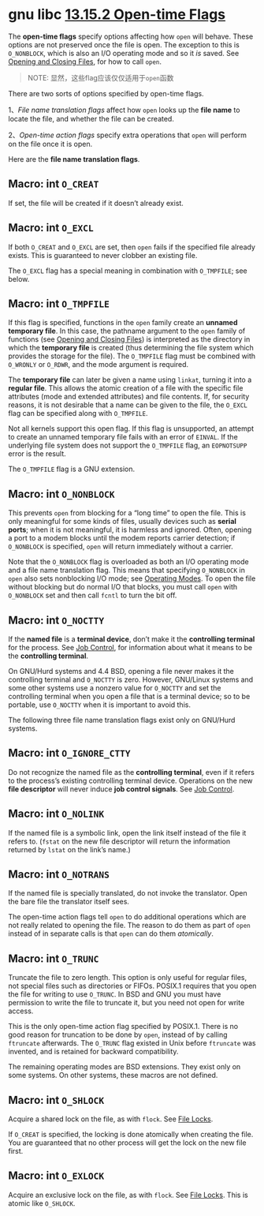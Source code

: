 # gnu libc [13.15.2 Open-time Flags](https://www.gnu.org/software/libc/manual/html_node/Open_002dtime-Flags.html#Open_002dtime-Flags)

The **open-time flags** specify options affecting how `open` will behave. These options are not preserved once the file is open. The exception to this is `O_NONBLOCK`, which is also an I/O operating mode and so it *is* saved. See [Opening and Closing Files](https://www.gnu.org/software/libc/manual/html_node/Opening-and-Closing-Files.html#Opening-and-Closing-Files), for how to call `open`.

> NOTE: 显然，这些flag应该仅仅适用于`open`函数

There are two sorts of options specified by open-time flags.

1、*File name translation flags* affect how `open` looks up the **file name** to locate the file, and whether the file can be created.

2、*Open-time action flags* specify extra operations that `open` will perform on the file once it is open.

Here are the **file name translation flags**.

## Macro: int `O_CREAT`

If set, the file will be created if it doesn’t already exist.



## Macro: int `O_EXCL`

If both `O_CREAT` and `O_EXCL` are set, then `open` fails if the specified file already exists. This is guaranteed to never clobber an existing file.

The `O_EXCL` flag has a special meaning in combination with `O_TMPFILE`; see below.



## Macro: int `O_TMPFILE`

If this flag is specified, functions in the `open` family create an **unnamed temporary file**. In this case, the pathname argument to the `open` family of functions (see [Opening and Closing Files](https://www.gnu.org/software/libc/manual/html_node/Opening-and-Closing-Files.html#Opening-and-Closing-Files)) is interpreted as the directory in which the **temporary file** is created (thus determining the file system which provides the storage for the file). The `O_TMPFILE` flag must be combined with `O_WRONLY` or `O_RDWR`, and the mode argument is required.

The **temporary file** can later be given a name using `linkat`, turning it into a **regular file**. This allows the atomic creation of a file with the specific file attributes (mode and extended attributes) and file contents. If, for security reasons, it is not desirable that a name can be given to the file, the `O_EXCL` flag can be specified along with `O_TMPFILE`.

Not all kernels support this open flag. If this flag is unsupported, an attempt to create an unnamed temporary file fails with an error of `EINVAL`. If the underlying file system does not support the `O_TMPFILE` flag, an `EOPNOTSUPP` error is the result.

The `O_TMPFILE` flag is a GNU extension.

## Macro: int `O_NONBLOCK`

This prevents `open` from blocking for a “long time” to open the file. This is only meaningful for some kinds of files, usually devices such as **serial ports**; when it is not meaningful, it is harmless and ignored. Often, opening a port to a modem blocks until the modem reports carrier detection; if `O_NONBLOCK` is specified, `open` will return immediately without a carrier.

Note that the `O_NONBLOCK` flag is overloaded as both an I/O operating mode and a file name translation flag. This means that specifying `O_NONBLOCK` in `open` also sets nonblocking I/O mode; see [Operating Modes](https://www.gnu.org/software/libc/manual/html_node/Operating-Modes.html#Operating-Modes). To open the file without blocking but do normal I/O that blocks, you must call `open` with `O_NONBLOCK` set and then call `fcntl` to turn the bit off.



## Macro: int `O_NOCTTY`

If the **named file** is a **terminal device**, don’t make it the **controlling terminal** for the process. See [Job Control](https://www.gnu.org/software/libc/manual/html_node/Job-Control.html#Job-Control), for information about what it means to be the **controlling terminal**.

On GNU/Hurd systems and 4.4 BSD, opening a file never makes it the controlling terminal and `O_NOCTTY` is zero. However, GNU/Linux systems and some other systems use a nonzero value for `O_NOCTTY` and set the controlling terminal when you open a file that is a terminal device; so to be portable, use `O_NOCTTY` when it is important to avoid this.





The following three file name translation flags exist only on GNU/Hurd systems.



## Macro: int `O_IGNORE_CTTY`

Do not recognize the named file as the **controlling terminal**, even if it refers to the process’s existing controlling terminal device. Operations on the new **file descriptor** will never induce **job control signals**. See [Job Control](https://www.gnu.org/software/libc/manual/html_node/Job-Control.html#Job-Control).



## Macro: int `O_NOLINK`

If the named file is a symbolic link, open the link itself instead of the file it refers to. (`fstat` on the new file descriptor will return the information returned by `lstat` on the link’s name.)



## Macro: int `O_NOTRANS`

If the named file is specially translated, do not invoke the translator. Open the bare file the translator itself sees.



The open-time action flags tell `open` to do additional operations which are not really related to opening the file. The reason to do them as part of `open` instead of in separate calls is that `open` can do them *atomically*.



## Macro: int `O_TRUNC`

Truncate the file to zero length. This option is only useful for regular files, not special files such as directories or FIFOs. POSIX.1 requires that you open the file for writing to use `O_TRUNC`. In BSD and GNU you must have permission to write the file to truncate it, but you need not open for write access.

This is the only open-time action flag specified by POSIX.1. There is no good reason for truncation to be done by `open`, instead of by calling `ftruncate` afterwards. The `O_TRUNC` flag existed in Unix before `ftruncate` was invented, and is retained for backward compatibility.



The remaining operating modes are BSD extensions. They exist only on some systems. On other systems, these macros are not defined.



## Macro: int `O_SHLOCK`

Acquire a shared lock on the file, as with `flock`. See [File Locks](https://www.gnu.org/software/libc/manual/html_node/File-Locks.html#File-Locks).

If `O_CREAT` is specified, the locking is done atomically when creating the file. You are guaranteed that no other process will get the lock on the new file first.



## Macro: int `O_EXLOCK`

Acquire an exclusive lock on the file, as with `flock`. See [File Locks](https://www.gnu.org/software/libc/manual/html_node/File-Locks.html#File-Locks). This is atomic like `O_SHLOCK`.